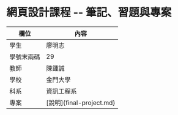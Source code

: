 # 網頁設計課程 -- 筆記、習題與專案

欄位 | 內容
-----|--------
學生 |  廖明志
學號末兩碼 | 29
教師 | 陳鍾誠
學校 | 金門大學
科系 | 資訊工程系
專案 | [說明]{final-project.md}

